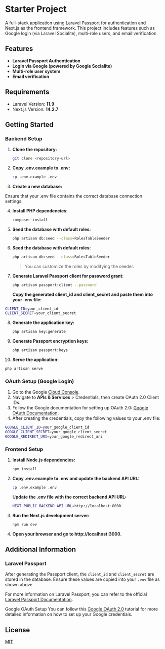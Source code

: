 # Starter Project

A full-stack application using Laravel Passport for authentication and Next.js as the frontend framework. This project includes features such as Google login (via Laravel Socialite), multi-role users, and email verification.

## Features

- **Laravel Passport Authentication**
- **Login via Google (powered by Google Socialite)**
- **Multi-role user system**
- **Email verification**

## Requirements

- Laravel Version: **11.9**
- Next.js Version: **14.2.7**

## Getting Started

### Backend Setup

1. **Clone the repository:**

   ```bash
   git clone <repository-url>
   ```

2. **Copy .env.example to .env:**

   ```bash
   cp .env.example .env
   ```

3. **Create a new database:**

Ensure that your .env file contains the correct database connection settings.

4. **Install PHP dependencies:**

   ```bash
   composer install
   ```

5. **Seed the database with default roles:**

   ```bash
   php artisan db:seed --class=RolesTableSeeder
   ```

6. **Seed the database with default roles:**

   ```bash
   php artisan db:seed --class=RolesTableSeeder
   ```

   > You can customize the roles by modifying the seeder.

7. **Generate Laravel Passport client for password grant:**

   ```bash
   php artisan passport:client --password
   ```

   **Copy the generated client_id and client_secret and paste them into your .env file:**

```bash
CLIENT_ID=your_client_id
CLIENT_SECRET=your_client_secret
```

8. **Generate the application key:**

   ```bash
   php artisan key:generate
   ```

9. **Generate Passport encryption keys:**

   ```bash
   php artisan passport:keys
   ```

10. **Serve the application:**

```bash
php artisan serve
```

### OAuth Setup (Google Login)

1. Go to the Google [Cloud Console](https://console.cloud.google.com/).
2. Navigate to **APIs & Services** > Credentials, then create OAuth 2.0 Client IDs.
3. Follow the Google documentation for setting up OAuth 2.0: [Google OAuth Documentation](https://console.cloud.google.com/).
4. After creating the credentials, copy the following values to your .env file:

```bash
GOOGLE_CLIENT_ID=your_google_client_id
GOOGLE_CLIENT_SECRET=your_google_client_secret
GOOGLE_REDIRECT_URI=your_google_redirect_uri
```

### Frontend Setup

1. **Install Node.js dependencies:**

   ```bash
   npm install
   ```

2. **Copy .env.example to .env and update the backend API URL:**

   ```bash
   cp .env.example .env
   ```

   **Update the .env file with the correct backend API URL:**

   ```bash
   NEXT_PUBLIC_BACKEND_API_URL=http://localhost:8000
   ```

3. **Run the Next.js development server:**

   ```bash
   npm run dev
   ```

4. **Open your browser and go to http://localhost:3000.**

## Additional Information

### Laravel Passport

After generating the Passport client, the `client_id` and `client_secret` are stored in the database. Ensure these values are copied into your `.env` file as shown above.

For more information on Laravel Passport, you can refer to the official [Laravel Passport Documentation](https://laravel.com/docs/11.x/passport).

Google OAuth Setup
You can follow this [Google OAuth 2.0](https://developers.google.com/identity/protocols/oauth2) tutorial for more detailed information on how to set up your Google credentials.

## License

[MIT](https://choosealicense.com/licenses/mit/)
